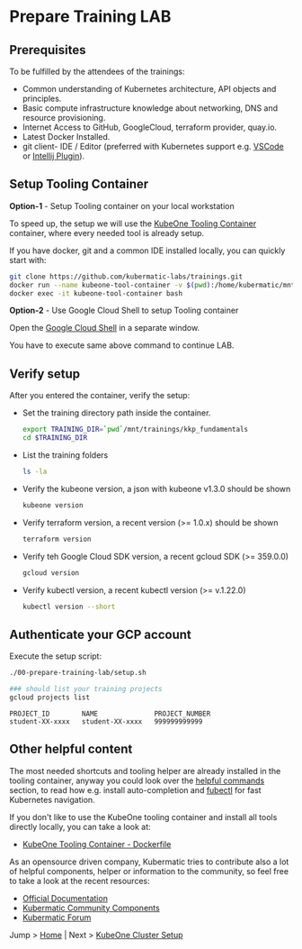 # Prepare Training LAB

## Prerequisites

To be fulfilled by the attendees of the trainings:

- Common understanding of Kubernetes architecture, API objects and principles.
- Basic compute infrastructure knowledge about networking, DNS and resource provisioning.
- Internet Access to GitHub, GoogleCloud, terraform provider, quay.io.
- Latest Docker Installed.
- git client- IDE / Editor
  (preferred with Kubernetes support e.g. [VSCode](https://code.visualstudio.com/) or [Intellij Plugin](https://plugins.jetbrains.com/plugin/10485-kubernetes/versions)).

## Setup Tooling Container

**Option-1** - Setup Tooling container on your local workstation

To speed up, the setup we will use the [KubeOne Tooling Container](https://github.com/kubermatic/community-components/tree/master/helper/kubeone-tool-container) container, where every needed tool is already setup.

If you have docker, git and a common IDE installed locally, you can quickly start with:

```bash
git clone https://github.com/kubermatic-labs/trainings.git
docker run --name kubeone-tool-container -v $(pwd):/home/kubermatic/mnt -t -d quay.io/kubermatic-labs/kubeone-tooling:1.3.0
docker exec -it kubeone-tool-container bash
```

**Option-2** - Use Google Cloud Shell to setup Tooling container

Open the [Google Cloud Shell](https://shell.cloud.google.com) in a separate window.

You have to execute same above command to continue LAB.

## Verify setup

After you entered the container, verify the setup:

* Set the training directory path inside the container.
  ```bash
  export TRAINING_DIR=`pwd`/mnt/trainings/kkp_fundamentals
  cd $TRAINING_DIR
  ```

* List the training folders
  ```bash
  ls -la
  ```

* Verify the kubeone version, a json with kubeone v1.3.0 should be shown
  ```bash
  kubeone version
  ```

* Verify terraform version, a recent version (>= 1.0.x) should be shown
  ```bash
  terraform version
  ```

* Verify teh Google Cloud SDK version, a recent gcloud SDK (>= 359.0.0)
  ```bash
  gcloud version
  ```

* Verify kubectl version, a recent kubectl version (>= v.1.22.0)
  ```bash
  kubectl version --short
  ```

## Authenticate your GCP account

Execute the setup script:

```bash
./00-prepare-training-lab/setup.sh

### should list your training projects
gcloud projects list
```

```text
PROJECT_ID        NAME              PROJECT_NUMBER
student-XX-xxxx   student-XX-xxxx   999999999999
```

## Other helpful content

The most needed shortcuts and tooling helper are already installed in the tooling container, anyway you could look over the [helpful commands](helpful-commands.md) section, to read how e.g. install auto-completion and [fubectl](https://github.com/kubermatic/fubectl) for fast Kubernetes navigation.

If you don't like to use the KubeOne tooling container and install all tools directly locally, you can take a look at:

- [KubeOne Tooling Container - Dockerfile](https://github.com/kubermatic/community-components/blob/master/helper/kubeone-tool-container/Dockerfile)

As an opensource driven company, Kubermatic tries to contribute also a lot of helpful components, helper or information to the community, so feel free to take a look at the recent resources:

- [Official Documentation](https://docs.kubermatic.com/)
- [Kubermatic Community Components](https://github.com/kubermatic/community-components)
- [Kubermatic Forum](https://forum.kubermatic.com/)

Jump > [Home](../README.md) | Next > [KubeOne Cluster Setup](../01-kubeone-cluster-setup/README.md) 